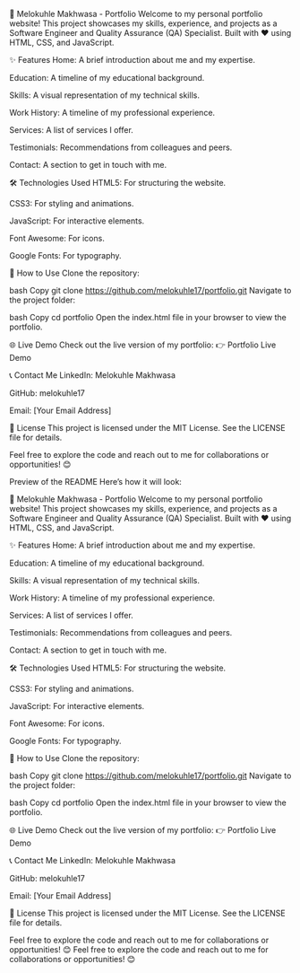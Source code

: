 🚀 Melokuhle Makhwasa - Portfolio
Welcome to my personal portfolio website! This project showcases my skills, experience, and projects as a Software Engineer and Quality Assurance (QA) Specialist. Built with ❤️ using HTML, CSS, and JavaScript.

✨ Features
Home: A brief introduction about me and my expertise.

Education: A timeline of my educational background.

Skills: A visual representation of my technical skills.

Work History: A timeline of my professional experience.

Services: A list of services I offer.

Testimonials: Recommendations from colleagues and peers.

Contact: A section to get in touch with me.

🛠️ Technologies Used
HTML5: For structuring the website.

CSS3: For styling and animations.

JavaScript: For interactive elements.

Font Awesome: For icons.

Google Fonts: For typography.

🚀 How to Use
Clone the repository:

bash
Copy
git clone https://github.com/melokuhle17/portfolio.git
Navigate to the project folder:

bash
Copy
cd portfolio
Open the index.html file in your browser to view the portfolio.

🌐 Live Demo
Check out the live version of my portfolio:
👉 Portfolio Live Demo

📞 Contact Me
LinkedIn: Melokuhle Makhwasa

GitHub: melokuhle17

Email: [Your Email Address]

📜 License
This project is licensed under the MIT License. See the LICENSE file for details.

Feel free to explore the code and reach out to me for collaborations or opportunities! 😊

Preview of the README
Here’s how it will look:

🚀 Melokuhle Makhwasa - Portfolio
Welcome to my personal portfolio website! This project showcases my skills, experience, and projects as a Software Engineer and Quality Assurance (QA) Specialist. Built with ❤️ using HTML, CSS, and JavaScript.

✨ Features
Home: A brief introduction about me and my expertise.

Education: A timeline of my educational background.

Skills: A visual representation of my technical skills.

Work History: A timeline of my professional experience.

Services: A list of services I offer.

Testimonials: Recommendations from colleagues and peers.

Contact: A section to get in touch with me.

🛠️ Technologies Used
HTML5: For structuring the website.

CSS3: For styling and animations.

JavaScript: For interactive elements.

Font Awesome: For icons.

Google Fonts: For typography.

🚀 How to Use
Clone the repository:

bash
Copy
git clone https://github.com/melokuhle17/portfolio.git
Navigate to the project folder:

bash
Copy
cd portfolio
Open the index.html file in your browser to view the portfolio.

🌐 Live Demo
Check out the live version of my portfolio:
👉 Portfolio Live Demo

📞 Contact Me
LinkedIn: Melokuhle Makhwasa

GitHub: melokuhle17

Email: [Your Email Address]

📜 License
This project is licensed under the MIT License. See the LICENSE file for details.

Feel free to explore the code and reach out to me for collaborations or opportunities! 😊
Feel free to explore the code and reach out to me for collaborations or opportunities! 😊
